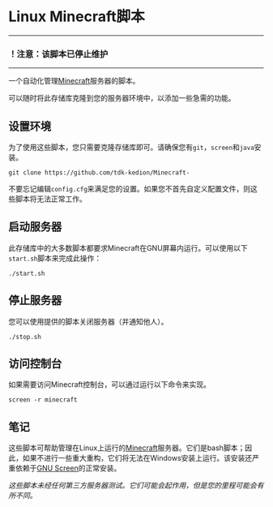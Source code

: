 # Linux Minecraft脚本

------

### ！注意：该脚本已停止维护

------

一个自动化管理[Minecraft](http://www.minecraft.net/)服务器的脚本。

可以随时将此存储库克隆到您的服务器环境中，以添加一些急需的功能。

## 设置环境

为了使用这些脚本，您只需要克隆存储库即可。请确保您有`git`，`screen`和`java`安装。

```
git clone https://github.com/tdk-kedion/Minecraft-
```

不要忘记编辑`config.cfg`来满足您的设置。如果您不首先自定义配置文件，则这些脚本将无法正常工作。

## 启动服务器

此存储库中的大多数脚本都要求Minecraft在GNU屏幕内运行。可以使用以下`start.sh`脚本来完成此操作：

```
./start.sh
```

## 停止服务器

您可以使用提供的脚本关闭服务器（并通知他人）。

```
./stop.sh
```

## 访问控制台

如果需要访问Minecraft控制台，可以通过运行以下命令来实现。

```
screen -r minecraft
```

## 笔记

这些脚本可帮助管理在Linux上运行的[Minecraft](http://www.minecraft.net/)服务器。它们是bash脚本；因此，如果不进行一些重大重构，它们将无法在Windows安装上运行。该安装还严重依赖于[GNU Screen](http://www.gnu.org/software/screen/)的正常安装。

*这些脚本未经任何第三方服务器测试。它们可能会起作用，但是您的里程可能会有所不同。*
